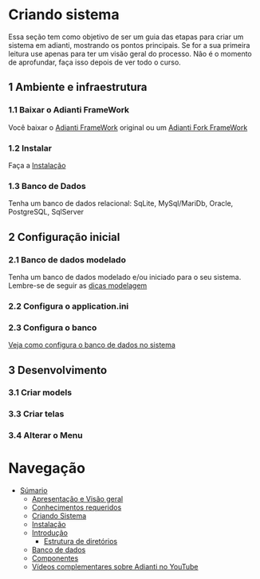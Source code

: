 # Criando sistema

Essa seção tem como objetivo de ser um guia das etapas para criar um sistema em adianti, mostrando os pontos principais. Se for a sua primeira leitura use apenas para ter um visão geral do processo. Não é o momento de aprofundar, faça isso depois de ver todo o curso.

## 1 Ambiente e infraestrutura 

### 1.1 Baixar o Adianti FrameWork
Você baixar o [Adianti FrameWork](https://adiantiframework.com.br/) original ou um [Adianti Fork FrameWork](https://github.com/bjverde/adianti-fork-framework)

### 1.2 Instalar
Faça a [Instalação](instalacao.md)

### 1.3 Banco de Dados
Tenha um banco de dados relacional: SqLite, MySql/MariDb, Oracle, PostgreSQL, SqlServer

## 2 Configuração inicial

### 2.1 Banco de dados modelado
Tenha um banco de dados modelado e/ou iniciado para o seu sistema. Lembre-se de seguir as [dicas modelagem](banco_model.md#dicas-para-modelar-o-banco-de-dados)

### 2.2 Configura o application.ini

### 2.3 Configura o banco
[Veja como configura o banco de dados no sistema](banco_model.md#arquivo-config)

## 3 Desenvolvimento

### 3.1 Criar models

### 3.3 Criar telas

### 3.4 Alterar o Menu

# Navegação
* [Súmario](../README.md)
    * [Apresentação e Visão geral](apresentacao.md)
    * [Conhecimentos requeridos](conhecimento_requerido.md)
    * [Criando Sistema](criando_sistema.md)
    * [Instalação](instalacao.md)
    * [Introdução](introducao.md)
        * [Estrutura de diretórios](estrutra_dir.md)
    * [Banco de dados](banco_model.md)
    * [Componentes](componentes.md)    
    * [Vídeos complementares sobre Adianti no YouTube](videos_youtube.md)